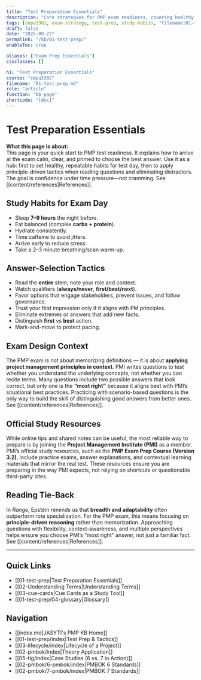 ```yaml
---
title: "Test Preparation Essentials"
description: "Core strategies for PMP exam readiness, covering healthy habits, test-day tactics, and principle-driven decision-making."
tags: [cmpa3302, exam-strategy, test-prep, study-habits, "filename:01-test-prep.md"]
draft: false
date: "2025-09-23"
permalink: "/kb/01-test-prep/"
enableToc: true

aliases: ["Exam Prep Essentials"]
cssclasses: []

h1: "Test Preparation Essentials"
course: "cmpa3302"
filename: "01-test-prep.md"
role: "article"
function: "kb-page"
shortcode: "[doc]"
---
```


# Test Preparation Essentials

**What this page is about:**  
This page is your quick start to PMP test readiness. It explains how to arrive at the exam calm, clear, and primed to choose the best answer. Use it as a hub: first to set healthy, repeatable habits for test day, then to apply principle-driven tactics when reading questions and eliminating distractors. The goal is confidence under time pressure—not cramming. See [[content/references|References]].

## Study Habits for Exam Day
- Sleep **7–9 hours** the night before.  
- Eat balanced (complex **carbs + protein**).  
- Hydrate consistently.  
- Time caffeine to avoid jitters.  
- Arrive early to reduce stress.  
- Take a 2–3 minute breathing/scan warm-up.  

## Answer-Selection Tactics
- Read the **entire** stem; note your role and context.  
- Watch qualifiers (**always/never**, **first/best/next**).  
- Favor options that engage stakeholders, prevent issues, and follow governance.  
- Trust your first impression only if it aligns with PM principles.  
- Eliminate extremes or answers that add new facts.  
- Distinguish **first** vs **best** action.  
- Mark-and-move to protect pacing.  

## Exam Design Context

The PMP exam is not about memorizing definitions — it is about **applying project management principles in context**. PMI writes questions to test whether you understand the underlying concepts, not whether you can recite terms. Many questions include two possible answers that look correct, but only one is the **“most right”** because it aligns best with PMI’s situational best practices. Practicing with scenario-based questions is the only way to build the skill of distinguishing good answers from better ones. See [[content/references|References]].  

## Official Study Resources

While online tips and shared notes can be useful, the most reliable way to prepare is by joining the **Project Management Institute (PMI)** as a member. PMI’s official study resources, such as the **PMP Exam Prep Course (Version 3.2)**, include practice exams, answer explanations, and contextual learning materials that mirror the real test. These resources ensure you are preparing in the way PMI expects, not relying on shortcuts or questionable third-party sites.

## Reading Tie-Back
In *Range*, Epstein reminds us that **breadth and adaptability** often outperform rote specialization. For the PMP exam, this means focusing on **principle-driven reasoning** rather than memorization. Approaching questions with flexibility, context-awareness, and multiple perspectives helps ensure you choose PMI’s “most right” answer, not just a familiar fact. See [[content/references|References]].  

---

## Quick Links
- [[01-test-prep|Test Preparation Essentials]]
- [[02-Understanding Terms|Understanding Terms]]
- [[03-cue-cards|Cue Cards as a Study Tool]]
- [[01-test-prep/04-glossary|Glossary]]

## Navigation
- [[index.md|JASYTI's PMP KB Home]]
- [[01-test-prep/index|Test Prep & Tactics]]
- [[03-lifecycle/index|Lifecycle of a Project]]
- [[02-pmbok/index|Theory Application]]
- [[05-tlg/index|Case Studies (6 vs. 7 in Action)]]
- [[02-pmbok/6-pmbok/index|PMBOK 6 Standards]]
- [[02-pmbok/7-pmbok/index|PMBOK 7 Standards]]
